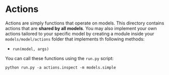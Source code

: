 # Actions

Actions are simply functions that operate on models. This directory contains
actions that are **shared by all models**. You may also implement your own
actions tailored to your specific model by creating a module inside your
 `models/model/actions` folder that implements th following methods:

 * `run(model, args)`

You can call these functions using the `run.py` script:

```
python run.py -a actions.inspect -m models.simple
```

